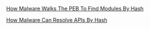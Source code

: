 [How Malware Walks The PEB To Find Modules By Hash](https://www.youtube.com/watch?v=Tk3RWuqzvII)

[How Malware Can Resolve APIs By Hash](https://www.youtube.com/watch?v=q8of74upT_g)


